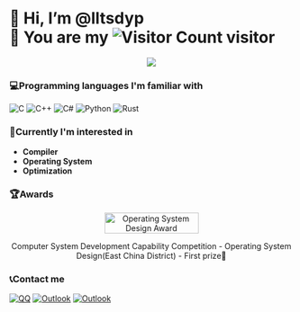 # 👋 Hi, I’m @lltsdyp</br>🎉 You are my ![Visitor Count](https://profile-counter.glitch.me/lltsdyp/count.svg) visitor

<!---
lltsdyp/lltsdyp is a ✨ special ✨ repository because its `README.md` (this file) appears on your GitHub profile.
You can click the Preview link to take a look at your changes.
--->

<div align="center">
  <img src="https://github-readme-stats.vercel.app/api?username=lltsdyp">
</div>

### 💻Programming languages I'm familiar with

![C](https://img.shields.io/badge/C-00599C.svg?logo=c&logoColor=white&style=for-the-badge)
![C++](https://img.shields.io/badge/C++-00599C.svg?logo=c%2B%2B&logoColor=white&style=for-the-badge)
![C#](https://img.shields.io/badge/C%23-239120.svg?logo=c-sharp&logoColor=white&style=for-the-badge)
![Python](https://img.shields.io/badge/Python-14354C.svg?logo=python&logoColor=white&style=for-the-badge)
![Rust](https://img.shields.io/badge/Rust-000000.svg?logo=Rust&logoColor=white&style=for-the-badge)

### 🎯Currently I'm interested in
- **Compiler**
- **Operating System**
- **Optimization**

### 🏆Awards
<div align="center">
  <img src="https://os.educg.net/img/logo.5daf9029.png" alt="Operating System Design Award" width="167" height="37">
  <p>Computer System Development Capability Competition - Operating System Design(East China District) - First prize🥇</p>
</div>

### 📞Contact me
[![QQ](https://img.shields.io/badge/QQ-3282F6?logo=tencent-qq&logoColor=white&style=for-the-badge)](https://qm.qq.com/q/ciYLQUnjmU)
[![Outlook](https://img.shields.io/badge/Outlook-50F6FF?logo-outlook&logoColor=white&style=for-the-badge)](mailto:jizimo0430@outlook.com)
[![Outlook](https://img.shields.io/badge/Gitee-D41F0F?logo-gitee&logoColor=white&style=for-the-badge)](https://gitee.com/lltsdyp)
